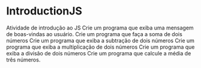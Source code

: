 # IntroductionJS
Atividade de introdução ao JS 
Crie um programa que exiba uma mensagem de boas-vindas ao usuário.
Crie um programa que faça a soma de dois números
Crie um programa que exiba a subtração de dois números
Crie um programa que exiba a multiplicação de dois números
Crie um programa que exiba a divisão de dois números
Crie um programa que calcule a média de três números.
